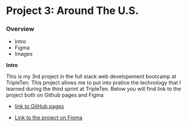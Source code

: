 # Project 3: Around The U.S.

### Overview

- Intro
- Figma
- Images

**Intro**

This is my 3rd project in the full stack web developement bootcamp at TripleTen. This project allows me to put into pratice the technology that I learned during the third sprint at TripleTen. Below you will find link to the project both on Github pages and Figma

- [link to GitHub pages](fritzisfluent.github.io/se_project_aroundtheus)

- [Link to the project on Figma](https://www.figma.com/file/ii4xxsJ0ghevUOcssTlHZv/Sprint-3%3A-Around-the-US?node-id=0%3A1)
